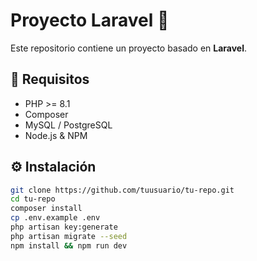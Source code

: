 # Proyecto Laravel 🚀

Este repositorio contiene un proyecto basado en **Laravel**.

## 🚧 Requisitos
- PHP >= 8.1
- Composer
- MySQL / PostgreSQL
- Node.js & NPM

## ⚙️ Instalación
```bash
git clone https://github.com/tuusuario/tu-repo.git
cd tu-repo
composer install
cp .env.example .env
php artisan key:generate
php artisan migrate --seed
npm install && npm run dev
